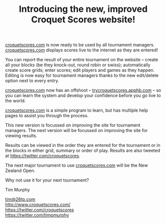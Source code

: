 ﻿---
title: Introducing the new, improved Croquet Scores website!
authors: 
- name: Tim Murphy
  email: tim@26tp.com
---
[croquetscores.com](http://www.croquetscores.com) is now ready to be used by all tournament managers. [croquetscores.com](http://www.croquetscores.com) displays scores live to the internet as they are entered!

You can report the result of your entire tournament on the website – create all your blocks (be they knock-out, round robin or swiss); automatically create score grids; enter scores; edit players and games as they happen. Editing is now easy for tournament managers thanks to the new edit/delete option next to every entry.

[croquetscores.com](http://www.croquetscores.com) now has an offshoot – [trycroquetscores.apphb.com](http://trycroquetscores.apphb.com) – so you can learn the system and develop your confidence before you go live to the world.

[croquetscores.com](http://www.croquetscores.com) is a simple program to learn, but has multiple help pages to assist you through the process. 

This new version is focussed on improving the site for tournament managers. The next version will be focussed on improving the site for viewing results.

Results can be viewed in the order they are entered for the tournament or in the blocks in either grid, summary or order of play. Results are also tweeted at https://twitter.com/croquetscores.

The next major tournament to use [croquetscores.com](http://www.croquetscores.com) will be the New Zealand Open.

Why not use it for your next tournament?

Tim Murphy

<a href="mailto:tim@26tp.com">tim@26tp.com</a><br/>
http://www.croquetscores.com/<br/>
https://twitter.com/croquetscores<br/>
https://twitter.com/timpmurphy<br/>

